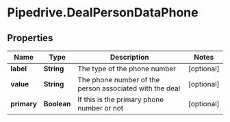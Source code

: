 # Pipedrive.DealPersonDataPhone

## Properties

Name | Type | Description | Notes
------------ | ------------- | ------------- | -------------
**label** | **String** | The type of the phone number | [optional] 
**value** | **String** | The phone number of the person associated with the deal | [optional] 
**primary** | **Boolean** | If this is the primary phone number or not | [optional] 


